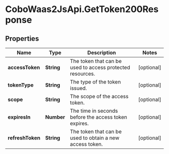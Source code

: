 # CoboWaas2JsApi.GetToken200Response

## Properties

Name | Type | Description | Notes
------------ | ------------- | ------------- | -------------
**accessToken** | **String** | The token that can be used to access protected resources. | [optional] 
**tokenType** | **String** | The type of the token issued. | [optional] 
**scope** | **String** | The scope of the access token. | [optional] 
**expiresIn** | **Number** | The time in seconds before the access token expires. | [optional] 
**refreshToken** | **String** | The token that can be used to obtain a new access token. | [optional] 


